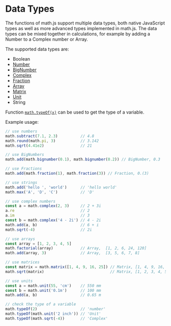# Data Types

The functions of math.js support multiple data types, both native JavaScript
types as well as more advanced types implemented in math.js. The data types can
be mixed together in calculations, for example by adding a Number to a
Complex number or Array.

The supported data types are:

- Boolean
- [Number](numbers.md)
- [BigNumber](bignumbers.md)
- [Complex](complex_numbers.md)
- [Fraction](fractions.md)
- [Array](matrices.md)
- [Matrix](matrices.md)
- [Unit](units.md)
- String

Function [`math.typeOf(x)`](../reference/functions/typeOf.md) can be used to get
the type of a variable.

Example usage:

```js
// use numbers
math.subtract(7.1, 2.3)          // 4.8
math.round(math.pi, 3)           // 3.142
math.sqrt(4.41e2)                // 21

// use BigNumbers
math.add(math.bignumber(0.1), math.bignumber(0.2)) // BigNumber, 0.3

// use Fractions
math.add(math.fraction(1), math.fraction(3)) // Fraction, 0.(3)

// use strings
math.add('hello ', 'world')      // 'hello world'
math.max('A', 'D', 'C')          // 'D'

// use complex numbers
const a = math.complex(2, 3)     // 2 + 3i
a.re                             // 2
a.im                             // 3
const b = math.complex('4 - 2i') // 4 - 2i
math.add(a, b)                   // 6 + i
math.sqrt(-4)                    // 2i

// use arrays
const array = [1, 2, 3, 4, 5]
math.factorial(array)            // Array,  [1, 2, 6, 24, 120]
math.add(array, 3)               // Array,  [3, 5, 6, 7, 8]

// use matrices
const matrix = math.matrix([1, 4, 9, 16, 25]) // Matrix, [1, 4, 9, 16, 25]
math.sqrt(matrix)                             // Matrix, [1, 2, 3, 4, 5]

// use units
const a = math.unit(55, 'cm')    // 550 mm
const b = math.unit('0.1m')      // 100 mm
math.add(a, b)                   // 0.65 m

// check the type of a variable
math.typeOf(2)                   // 'number'
math.typeOf(math.unit('2 inch')) // 'Unit'
math.typeOf(math.sqrt(-4))       // 'Complex'
```
